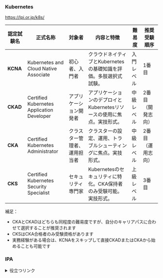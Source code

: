 

### Kubernetes
https://lpi.or.jp/k8s/

| 認定試験名 | 正式名称 | 対象者 | 内容と特徴 | 難易度 | 推奨受験順序 |
|------------|---------|--------|------------|--------|------------|
| **KCNA** | Kubernetes and Cloud Native Associate | 初心者、入門者 | クラウドネイティブとKubernetesの基礎知識を評価。多肢選択式試験。 | 入門レベル | 1番目 |
| **CKAD** | Certified Kubernetes Application Developer | アプリケーション開発者 | アプリケーションのデプロイとKubernetesリソースの使用に焦点。実技形式。 | 中級レベル | 2番目（開発志向） |
| **CKA** | Certified Kubernetes Administrator | クラスター管理者、運用担当者 | クラスターの設定、運用、トラブルシューティングに焦点。実技形式。 | 中級レベル | 2番目（運用志向） |
| **CKS** | Certified Kubernetes Security Specialist | セキュリティ専門家 | Kubernetesのセキュリティに特化。CKA保持者のみ受験可能。実技形式。 | 上級レベル | 3番目 |

補足：
- CKAとCKADはどちらも同程度の難易度ですが、自分のキャリアパスに合わせて選択することが推奨されます
- CKSはCKA合格者のみ受験資格があります
- 実務経験がある場合は、KCNAをスキップして直接CKADまたはCKAから始めることも可能です

### IPA

<details>
<summary>役立つリンク</summary>

# 開発者向け便利ツール・リソース集

## 開発支援ツール

- [DevToys](https://devtoys.app/) - 開発者向けの便利なツールやリソースを提供

## データベース

- [DB Fiddle](https://www.db-fiddle.com/) - オンラインでSQLデータベースのクエリやスキーマをテスト

## ネットワーク

- [Packet Tracer](https://www.netacad.com/portal/node/488) - パケットトレーサー（アカウント登録必要）

## ハードウェア・電子工学

- [論理回路シミュレータ](https://lecture.ecc.u-tokyo.ac.jp/johzu/joho/Data/NewLogicSimulator/blank.html)
- [進数変換ツール](https://note.cman.jp/convert/bit/)

## セキュリティ

- [EasyBuggy](https://github.com/k-tamura/easybuggy/blob/master/README.jp.md) - バグや脆弱性の動作を理解するためにつくられたバグだらけのWebアプリケーション

## プロジェクト管理

- [Promapedia（プロマペディア）](https://ssaits.jp/promapedia/) - プロジェクト・マネジメントのための辞典

## 勉強リソース

- [応用情報技術者試験.com](https://www.ap-siken.com/index_te.html#1_2) - 応用情報過去問 分野別午前
- [目指せ！応用情報技術者](https://masassiah.web.fc2.com/contents/20ap/note03.html) - 応用情報の用語解説ページ
</details>
